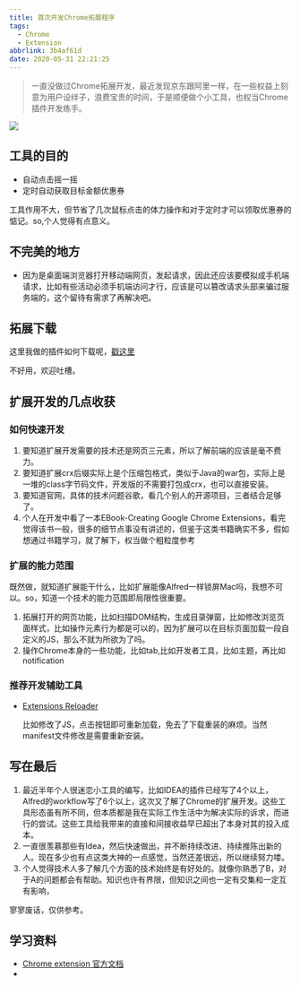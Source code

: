 ```yaml
---
title: 首次开发Chrome拓展程序
tags:
  - Chrome
  - Extension
abbrlink: 3b4af61d
date: 2020-05-31 22:21:25
---
```

> 一直没做过Chrome拓展开发，最近发现京东跟阿里一样，在一些权益上刻意为用户设绊子，浪费宝贵的时间，于是顺便做个小工具，也权当Chrome插件开发练手。


![](https://static.1991421.cn/2020/2020-05-31-224428.jpeg)


## 工具的目的
- 自动点击摇一摇
- 定时自动获取目标金额优惠券

工具作用不大，但节省了几次鼠标点击的体力操作和对于定时才可以领取优惠券的惦记。so,个人觉得有点意义。

## 不完美的地方
- 因为是桌面端浏览器打开移动端网页，发起请求，因此还应该要模拟成手机端请求，比如有些活动必须手机端访问才行，应该是可以篡改请求头部来骗过服务端的，这个留待有需求了再解决吧。

## 拓展下载

这里我做的插件如何下载呢，[戳这里](https://github.com/alanhg/jd-tools)

不好用，欢迎吐槽。

## 扩展开发的几点收获

### 如何快速开发
1. 要知道扩展开发需要的技术还是网页三元素，所以了解前端的应该是毫不费力。
2. 要知道扩展crx后缀实际上是个压缩包格式，类似于Java的war包，实际上是一堆的class字节码文件，开发版的不需要打包成crx，也可以直接安装。
3. 要知道官网，具体的技术问题谷歌，看几个别人的开源项目，三者结合足够了。
4. 个人在开发中看了一本EBook-Creating Google Chrome Extensions，看完觉得该书一般，很多的细节点事没有讲述的，但鉴于这类书籍确实不多，假如想通过书籍学习，就了解下，权当做个粗粒度参考


### 扩展的能力范围
既然做，就知道扩展能干什么，比如扩展能像Alfred一样锁屏Mac吗，我想不可以。so，知道一个技术的能力范围即局限性很重要。

1. 拓展打开的网页功能，比如扫描DOM结构，生成目录弹窗，比如修改浏览页面样式，比如操作元素行为都是可以的，因为扩展可以在目标页面加载一段自定义的JS，那么不就为所欲为了吗。
2. 操作Chrome本身的一些功能，比如tab,比如开发者工具，比如主题，再比如notification


### 推荐开发辅助工具
- [Extensions Reloader](https://chrome.google.com/webstore/detail/fimgfedafeadlieiabdeeaodndnlbhid)
	
	比如修改了JS，点击按钮即可重新加载，免去了下载重装的麻烦。当然manifest文件修改是需要重新安装。



## 写在最后
1. 最近半年个人很迷恋小工具的编写，比如IDEA的插件已经写了4个以上，Alfred的workflow写了6个以上，这次又了解了Chrome的扩展开发。这些工具形态虽有所不同，但本质都是我在实际工作生活中为解决实际的诉求，而进行的尝试。这些工具给我带来的直接和间接收益早已超出了本身对其的投入成本。
2. 一直很羡慕那些有Idea，然后快速做出，并不断持续改进、持续推陈出新的人。现在多少也有点这类大神的一点感觉，当然还差很远，所以继续努力喽。
3. 个人觉得技术人多了解几个方面的技术始终是有好处的。就像你熟悉了B，对于A的问题都会有帮助。知识也许有界限，但知识之间也一定有交集和一定互有影响，

寥寥废话，仅供参考。

## 学习资料

- [Chrome extension 官方文档](https://developer.chrome.com/extensions/getstarted)
- 
